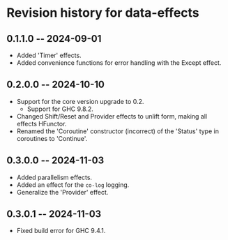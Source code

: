 # Revision history for data-effects

## 0.1.1.0 -- 2024-09-01
* Added 'Timer' effects.
* Added convenience functions for error handling with the Except effect.

## 0.2.0.0 -- 2024-10-10
* Support for the core version upgrade to 0.2.
    * Support for GHC 9.8.2.
* Changed Shift/Reset and Provider effects to unlift form, making all effects HFunctor.
* Renamed the 'Coroutine' constructor (incorrect) of the 'Status' type in coroutines to 'Continue'.

## 0.3.0.0 -- 2024-11-03
* Added parallelism effects.
* Added an effect for the `co-log` logging.
* Generalize the 'Provider' effect.

## 0.3.0.1 -- 2024-11-03
* Fixed build error for GHC 9.4.1.
